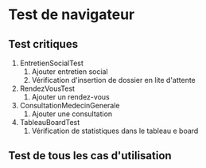 # Test de navigateur

## Test critiques
1. EntretienSocialTest
   1. Ajouter entretien social
   2. Vérification d'insertion de dossier en lite d'attente
2. RendezVousTest
   1. Ajouter un rendez-vous
3. ConsultationMedecinGenerale
   1. Ajouter une consultation
4. TableauBoardTest
   1. Vérification de statistiques dans le tableau e board

## Test de tous les cas d'utilisation